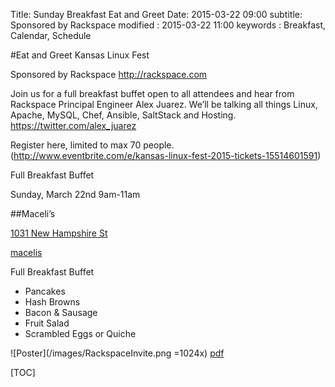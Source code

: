 Title: Sunday Breakfast Eat and Greet
Date: 2015-03-22 09:00
subtitle: Sponsored by Rackspace
modified : 2015-03-22 11:00
keywords : Breakfast, Calendar, Schedule

#Eat and Greet
Kansas Linux Fest

Sponsored by Rackspace
http://rackspace.com

Join us for a full breakfast buffet open to all attendees and hear from Rackspace Principal Engineer Alex Juarez.
We’ll be talking all things Linux, Apache, MySQL, Chef, Ansible, SaltStack and Hosting.
https://twitter.com/alex_juarez

Register here, limited to max 70 people.
(http://www.eventbrite.com/e/kansas-linux-fest-2015-tickets-15514601591)

Full Breakfast Buffet

Sunday, March 22nd
9am-11am

##Maceli’s

[1031 New Hampshire St](http://www.openstreetmap.org/node/2864344834)

[macelis](www.macelis.com)

Full Breakfast Buffet
- Pancakes
- Hash Browns
- Bacon & Sausage
- Fruit Salad
- Scrambled Eggs or Quiche

![Poster](/images/RackspaceInvite.png =1024x)
[pdf](/images/RackspaceInvite.pdf)


[TOC]
